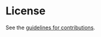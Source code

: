 # License

See the
[guidelines for contributions](https://github.com/jimouris/draft-irtf-cfrg-plasma/blob//CONTRIBUTING.md).

